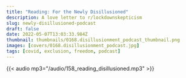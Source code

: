 ```yaml
---
title: "Reading: For the Newly Disillusioned"
description: A love letter to r/lockdownskepticism
slug: newly-disillusioned-podcast
draft: false
date: 2022-05-07T13:03:33.984Z
thumbnail: thumbnails/0168.disillusionment_podcast_thumbnail.png
images: [covers/0168.disillusionment_podcast.jpg]
tags: [covid, exclusion, freedom, podcast]
---
```


{{< audio mp3="/audio/158_reading_disillusioned.mp3" >}}
